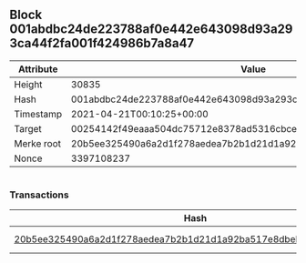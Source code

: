 ## Block 001abdbc24de223788af0e442e643098d93a293ca44f2fa001f424986b7a8a47

Attribute | Value
--- | ---
Height | 30835
Hash | 001abdbc24de223788af0e442e643098d93a293ca44f2fa001f424986b7a8a47
Timestamp | 2021-04-21T00:10:25+00:00
Target | 00254142f49eaaa504dc75712e8378ad5316cbcead634704b3734b6271167cc4
Merke root | 20b5ee325490a6a2d1f278aedea7b2b1d21d1a92ba517e8dbebdb518b00b4970
Nonce | 3397108237

```

```

### Transactions

Hash | Amount
--- | ---
[20b5ee325490a6a2d1f278aedea7b2b1d21d1a92ba517e8dbebdb518b00b4970](20b5ee325490a6a2d1f278aedea7b2b1d21d1a92ba517e8dbebdb518b00b4970.md) | 10.00000000 SKEPTI 
